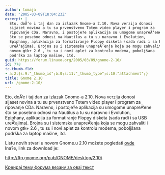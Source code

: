 ```yaml
---
author: tomaja
date: "2005-03-09T18:04:23Z"
excerpt: |
  Eto, doÄ‘e i taj dan za izlazak Gnome-a 2.10. Nova verzija donosi
  sijaset novina a tu su prvenstveno Totem video player i program za
  ripovanje CDa. Naravno, i postoje?e aplikacija su umogome unapreÄ‘ene
  što se posebno odnosi na Nautilus a tu su naravno i Evolution,
  Epiphany, aplikacija za formatiranje Floppy disketa (sada radi i sa USB
  ureÄ‘ajima). Brojna su i sistemska unapreÄ‘enja koja se mogu zahvaliti i
  novom gtk+ 2.6 , tu su i novi aplet za kontrolu modema, poboljšana
  podrška za laptop mašine, itd.
guid: https://forum.linuxo.org/2005/03/09/gnome-2-10/
id: 778
tc-thumb-fld:
- a:2:{s:9:"_thumb_id";b:0;s:11:"_thumb_type";s:10:"attachment";}
title: Gnome 2.10
url: /gnome-2-10/
---
```

Eto, doÄ‘e i taj dan za izlazak Gnome-a 2.10. Nova verzija donosi  
sijaset novina a tu su prvenstveno Totem video player i program za  
ripovanje CDa. Naravno, i postoje?e aplikacija su umogome unapreÄ‘ene  
što se posebno odnosi na Nautilus a tu su naravno i Evolution,  
Epiphany, aplikacija za formatiranje Floppy disketa (sada radi i sa USB  
ureÄ‘ajima). Brojna su i sistemska unapreÄ‘enja koja se mogu zahvaliti i  
novom gtk+ 2.6 , tu su i novi aplet za kontrolu modema, poboljšana  
podrška za laptop mašine, itd.<!--break-->

  
Listu novih stvari u novom Gnome.u 2.10 možete pogledati [ovde](http://gnome.org/start/2.10/notes/rnwhatsnew.html)  
Ina?e, link za download je:

<http://ftp.gnome.org/pub/GNOME/desktop/2.10/>

[Креирај тему форума везану за овај текст](https://linuxo.org/nova-tema-na-forumu/?se_pid=778)